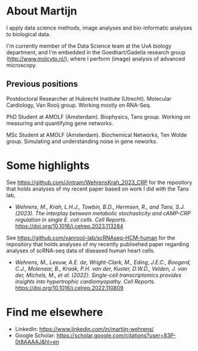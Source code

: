 


# About Martijn
I apply data science methods, image analyses and bio-informatic analyses to biological data.

I'm currently member of the Data Science team at the UvA biology department, and I'm embedded in the Goedhart/Gadella research group (http://www.molcyto.nl/), where I perform (image) analysis of advanced microscopy.

<!--Currently, I'm working in the Van Rooij lab at the Hubrecht. See https://github.com/vanrooij-lab/ for some of the repositories I recently worked on that are public. -->

## Previous positions
Postdoctoral Researcher at Hubrecht Institute (Utrecht). Molecular Cardiology, Van Rooij group. Working mostly on RNA-Seq.

PhD Student at AMOLF (Amsterdam). Biophysics, Tans group. Working on measuring and quantifying gene networks.

MSc Student at AMOLF (Amsterdam). Biochemical Networks, Ten Wolde group. Simulating and understanding noise in gene neworks.

# Some highlights


See https://github.com/Jintram/WehrensKrah_2023_CRP for the repository that holds analyses of my recent paper based on work I did with the Tans lab,
- _Wehrens, M., Krah, L.H.J., Towbin, B.D., Hermsen, R., and Tans, S.J. (2023). The interplay between metabolic stochasticity and cAMP-CRP regulation in single E. coli cells. Cell Reports._ https://doi.org/10.1016/j.celrep.2023.113284

See https://github.com/vanrooij-lab/scRNAseq-HCM-human for the repository that holds analyses of my recently publisehed paper regarding analyses of scRNA-seq data of diseased human heart cells.
- _Wehrens, M., Leeuw, A.E. de, Wright-Clark, M., Eding, J.E.C., Boogerd, C.J., Molenaar, B., Kraak, P.H. van der, Kuster, D.W.D., Velden, J. van der, Michels, M., et al. (2022). Single-cell transcriptomics provides insights into hypertrophic cardiomyopathy. Cell Reports._ https://doi.org/10.1016/j.celrep.2022.110809

# Find me elsewhere

- LinkedIn: https://www.linkedin.com/in/martijn-wehrens/
- Google Scholar: https://scholar.google.com/citations?user=83P-0t8AAAAJ&hl=en
